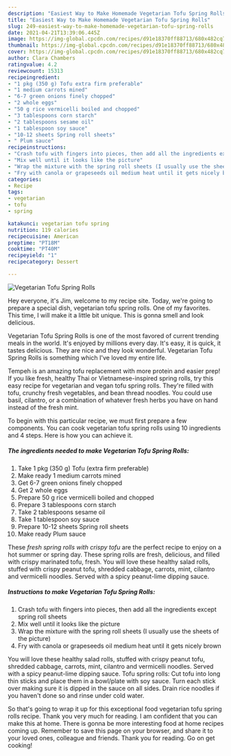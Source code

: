 ```yaml
---
description: "Easiest Way to Make Homemade Vegetarian Tofu Spring Rolls"
title: "Easiest Way to Make Homemade Vegetarian Tofu Spring Rolls"
slug: 249-easiest-way-to-make-homemade-vegetarian-tofu-spring-rolls
date: 2021-04-21T13:39:06.445Z
image: https://img-global.cpcdn.com/recipes/d91e18370ff88713/680x482cq70/vegetarian-tofu-spring-rolls-recipe-main-photo.jpg
thumbnail: https://img-global.cpcdn.com/recipes/d91e18370ff88713/680x482cq70/vegetarian-tofu-spring-rolls-recipe-main-photo.jpg
cover: https://img-global.cpcdn.com/recipes/d91e18370ff88713/680x482cq70/vegetarian-tofu-spring-rolls-recipe-main-photo.jpg
author: Clara Chambers
ratingvalue: 4.2
reviewcount: 15313
recipeingredient:
- "1 pkg (350 g) Tofu extra firm preferable"
- "1 medium carrots mined"
- "6-7 green onions finely chopped"
- "2 whole eggs"
- "50 g rice vermicelli boiled and chopped"
- "3 tablespoons corn starch"
- "2 tablespoons sesame oil"
- "1 tablespoon soy sauce"
- "10-12 sheets Spring roll sheets"
- " Plum sauce"
recipeinstructions:
- "Crash tofu with fingers into pieces, then add all the ingredients except spring roll sheets"
- "Mix well until it looks like the picture"
- "Wrap the mixture with the spring roll sheets (I usually use the sheets of the picture)"
- "Fry with canola or grapeseeds oil medium heat until it gets nicely brown"
categories:
- Recipe
tags:
- vegetarian
- tofu
- spring

katakunci: vegetarian tofu spring 
nutrition: 119 calories
recipecuisine: American
preptime: "PT18M"
cooktime: "PT40M"
recipeyield: "1"
recipecategory: Dessert

---
```



![Vegetarian Tofu Spring Rolls](https://img-global.cpcdn.com/recipes/d91e18370ff88713/680x482cq70/vegetarian-tofu-spring-rolls-recipe-main-photo.jpg)

Hey everyone, it's Jim, welcome to my recipe site. Today, we're going to prepare a special dish, vegetarian tofu spring rolls. One of my favorites. This time, I will make it a little bit unique. This is gonna smell and look delicious.

Vegetarian Tofu Spring Rolls is one of the most favored of current trending meals in the world. It's enjoyed by millions every day. It's easy, it is quick, it tastes delicious. They are nice and they look wonderful. Vegetarian Tofu Spring Rolls is something which I've loved my entire life.

Tempeh is an amazing tofu replacement with more protein and easier prep! If you like fresh, healthy Thai or Vietnamese-inspired spring rolls, try this easy recipe for vegetarian and vegan tofu spring rolls. They&#39;re filled with tofu, crunchy fresh vegetables, and bean thread noodles. You could use basil, cilantro, or a combination of whatever fresh herbs you have on hand instead of the fresh mint.


To begin with this particular recipe, we must first prepare a few components. You can cook vegetarian tofu spring rolls using 10 ingredients and 4 steps. Here is how you can achieve it.

<!--inarticleads1-->

##### The ingredients needed to make Vegetarian Tofu Spring Rolls:

1. Take 1 pkg (350 g) Tofu (extra firm preferable)
1. Make ready 1 medium carrots mined
1. Get 6-7 green onions finely chopped
1. Get 2 whole eggs
1. Prepare 50 g rice vermicelli boiled and chopped
1. Prepare 3 tablespoons corn starch
1. Take 2 tablespoons sesame oil
1. Take 1 tablespoon soy sauce
1. Prepare 10-12 sheets Spring roll sheets
1. Make ready  Plum sauce


These *fresh spring rolls with crispy tofu* are the perfect recipe to enjoy on a hot summer or spring day. These spring rolls are fresh, delicious, and filled with crispy marinated tofu, fresh. You will love these healthy salad rolls, stuffed with crispy peanut tofu, shredded cabbage, carrots, mint, cilantro and vermicelli noodles. Served with a spicy peanut-lime dipping sauce. 

<!--inarticleads2-->

##### Instructions to make Vegetarian Tofu Spring Rolls:

1. Crash tofu with fingers into pieces, then add all the ingredients except spring roll sheets
1. Mix well until it looks like the picture
1. Wrap the mixture with the spring roll sheets (I usually use the sheets of the picture)
1. Fry with canola or grapeseeds oil medium heat until it gets nicely brown


You will love these healthy salad rolls, stuffed with crispy peanut tofu, shredded cabbage, carrots, mint, cilantro and vermicelli noodles. Served with a spicy peanut-lime dipping sauce. Tofu spring rolls: Cut tofu into long thin sticks and place them in a bowl/plate with soy sauce. Turn each stick over making sure it is dipped in the sauce on all sides. Drain rice noodles if you haven&#39;t done so and rinse under cold water. 

So that's going to wrap it up for this exceptional food vegetarian tofu spring rolls recipe. Thank you very much for reading. I am confident that you can make this at home. There is gonna be more interesting food at home recipes coming up. Remember to save this page on your browser, and share it to your loved ones, colleague and friends. Thank you for reading. Go on get cooking!
